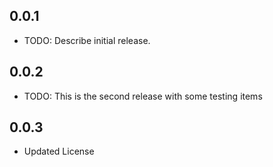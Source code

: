 ## 0.0.1

* TODO: Describe initial release.


## 0.0.2

* TODO: This is the second release with some testing items

## 0.0.3

* Updated License